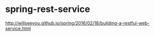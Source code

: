 # spring-rest-service
http://willseeyou.github.io/spring/2016/02/18/building-a-restful-web-service.html
